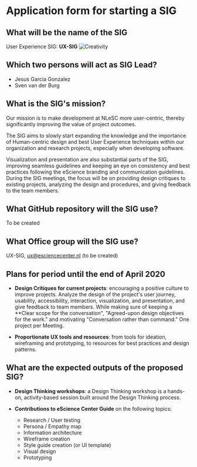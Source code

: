 # Application form for starting a SIG

## What will be the name of the SIG

User Experience SIG:  **UX-SIG**
![Creativity](https://positivepsychology.com/wp-content/uploads/boost-your-creativity.jpg)

## Which two persons will act as SIG Lead?

- Jesus Garcia Gonzalez
- Sven van der Burg


## What is the SIG's mission?

<!-- The mission of your SIG should contribute to the organization's mission. -->
Our mission is to make development at NLeSC more user-centric, thereby significantly improving the value of project outcomes.

The SIG aims to slowly start expanding the knowledge and the importance of Human-centric design and best User Experience techniques within our organization and research projects, especially when developing software. 

Visualization and presentation are also substantial parts of the SIG, improving seamless guidelines and keeping an eye on consistency and best practices following the eScience branding and communication guidelines. During the SIG meetings, the focus will be on providing design critiques to existing projects, analyzing the design and procedures, and giving feedback to the team members.

## What GitHub repository will the SIG use?
To be created

## What Office group will the SIG use?
UX-SIG, ux@esciencecenter.nl (to be created)

## Plans for period until the end of April 2020

- **Design Critiques for current projects**:  encouraging a positive culture to improve projects. Analyze the design of the project's user journey, usability, accessibility, interaction, visualization, and presentation, and give feedback to team members. While making sure of keeping  a **Clear scope for the conversation",   "Agreed-upon design objectives for the work."  and motivating "Conversation rather than command." One project per Meeting. 

- **Proportionate UX tools and resources**: from tools for ideation, wireframing and prototyping, to resources for best practices and design patterns.
 
## What are the expected outputs of the proposed SIG?

- **Design Thinking workshops**:  a Design Thinking workshop is a hands-on, activity-based session built around the Design Thinking process.

- **Contributions to eScience Center Guide** on the following topics:
	-   Research / User testing
	-   Persona / Empathy map
	-   Information architecture
	-   Wireframe creation
	-   Style guide creation (or UI template)
	-   Visual design
	-   Prototyping
 
